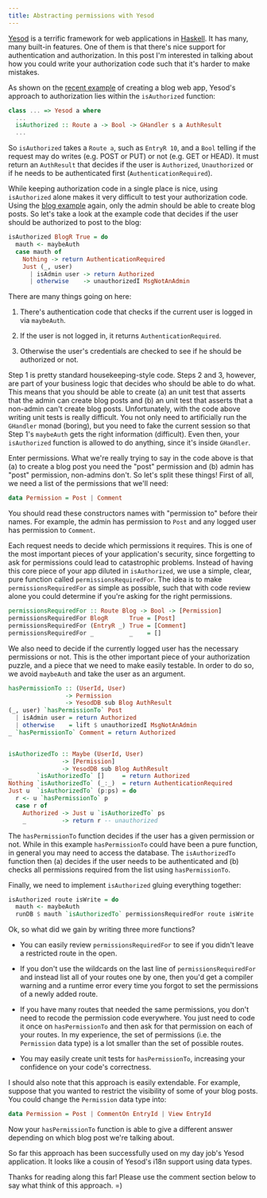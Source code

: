```yaml
---
title: Abstracting permissions with Yesod
---
```


<a href="http://www.yesodweb.com/">Yesod</a> is a terrific framework
for web applications in <a href="http://www.haskell.org/">Haskell</a>.
It has many, many built-in features.  One of them is that there's nice
support for authentication and authorization.  In this post I'm
interested in talking about how you could write your authorization
code such that it's harder to make mistakes.

<!--more-->

As shown on the <a
href="http://www.yesodweb.com/blog/2012/01/blog-example">recent
example</a> of creating a blog web app, Yesod's approach to
authorization lies within the `isAuthorized` function:

```haskell
class ... => Yesod a where
  ...
  isAuthorized :: Route a -> Bool -> GHandler s a AuthResult
  ...
```

So `isAuthorized` takes a `Route a`, such as `EntryR 10`, and a `Bool`
telling if the request may do writes (e.g. POST or PUT) or not
(e.g. GET or HEAD).  It must return an `AuthResult` that decides if
the user is `Authorized`, `Unauthorized` or if he needs to be
authenticated first (`AuthenticationRequired`).

While keeping authorization code in a single place is nice, using
`isAuthorized` alone makes it very difficult to test your
authorization code.  Using the <a
href="http://www.yesodweb.com/blog/2012/01/blog-example">blog
example</a> again, only the admin should be able to create blog posts.
So let's take a look at the example code that decides if the user
should be authorized to post to the blog:

```haskell
isAuthorized BlogR True = do
  mauth <- maybeAuth
  case mauth of
    Nothing -> return AuthenticationRequired
    Just (_, user)
      | isAdmin user -> return Authorized
      | otherwise    -> unauthorizedI MsgNotAnAdmin
```

There are many things going on here:

1. There's authentication code that checks if the current user is
   logged in via `maybeAuth`.

2. If the user is not logged in, it returns `AuthenticationRequired`.

3. Otherwise the user's credentials are checked to see if he should be
   authorized or not.


Step 1 is pretty standard housekeeping-style code.  Steps 2 and 3,
however, are part of your business logic that decides who should be
able to do what.  This means that you should be able to create (a) an
unit test that asserts that the admin can create blog posts and (b) an
unit test that asserts that a non-admin can't create blog posts.
Unfortunately, with the code above writing unit tests is really
difficult.  You not only need to artificially run the `GHandler` monad
(boring), but you need to fake the current session so that Step 1's
`maybeAuth` gets the right information (difficult).  Even then, your
`isAuthorized` function is allowed to do anything, since it's inside
`GHandler`.

Enter permissions.  What we're really trying to say in the code above
is that (a) to create a blog post you need the "post" permission and
(b) admin has "post" permission, non-admins don't.  So let's split
these things!  First of all, we need a list of the permissions that
we'll need:

```haskell
data Permission = Post | Comment
```

You should read these constructors names with "permission to" before
their names.  For example, the admin has permission to `Post` and any
logged user has permission to `Comment`.

Each request needs to decide which permissions it requires.  This is
one of the most important pieces of your application's security, since
forgetting to ask for permissions could lead to catastrophic problems.
Instead of having this core piece of your app diluted in
`isAuthorized`, we use a simple, clear, pure function called
`permissionsRequiredFor`.  The idea is to make
`permissionsRequiredFor` as simple as possible, such that with code
review alone you could determine if you're asking for the right
permissions.

```haskell
permissionsRequiredFor :: Route Blog -> Bool -> [Permission]
permissionsRequiredFor BlogR      True = [Post]
permissionsRequiredFor (EntryR _) True = [Comment]
permissionsRequiredFor _          _    = []
```

We also need to decide if the currently logged user has the necessary
permissions or not.  This is the other important piece of your
authorization puzzle, and a piece that we need to make easily
testable.  In order to do so, we avoid `maybeAuth` and take the user
as an argument.

```haskell
hasPermissionTo :: (UserId, User)
                -> Permission
                -> YesodDB sub Blog AuthResult
(_, user) `hasPermissionTo` Post
  | isAdmin user = return Authorized
  | otherwise    = lift $ unauthorizedI MsgNotAnAdmin
_ `hasPermissionTo` Comment = return Authorized


isAuthorizedTo :: Maybe (UserId, User)
               -> [Permission]
               -> YesodDB sub Blog AuthResult
_       `isAuthorizedTo` []     = return Authorized
Nothing `isAuthorizedTo` (_:_)  = return AuthenticationRequired
Just u  `isAuthorizedTo` (p:ps) = do
  r <- u `hasPermissionTo` p
  case r of
    Authorized -> Just u `isAuthorizedTo` ps
    _          -> return r -- unauthorized
```

The `hasPermissionTo` function decides if the user has a given
permission or not.  While in this example `hasPermissionTo` could have
been a pure function, in general you may need to access the database.
The `isAuthorizedTo` function then (a) decides if the user needs to be
authenticated and (b) checks all permissions required from the list
using `hasPermissionTo`.

Finally, we need to implement `isAuthorized` gluing everything
together:

```haskell
isAuthorized route isWrite = do
  mauth <- maybeAuth
  runDB $ mauth `isAuthorizedTo` permissionsRequiredFor route isWrite
```

Ok, so what did we gain by writing three more functions?

* You can easily review `permissionsRequiredFor` to see if you didn't
  leave a restricted route in the open.

* If you don't use the wildcards on the last line of
  `permissionsRequiredFor` and instead list all of your routes one by
  one, then you'd get a compiler warning and a runtime error every
  time you forgot to set the permissions of a newly added route.

* If you have many routes that needed the same permissions, you don't
  need to recode the permission code everywhere.  You just need to
  code it once on `hasPermissionTo` and then ask for that permission
  on each of your routes. In my experience, the set of permissions
  (i.e. the `Permission` data type) is a lot smaller than the set of
  possible routes.

* You may easily create unit tests for `hasPermissionTo`, increasing
  your confidence on your code's correctness.

I should also note that this approach is easily extendable.  For
example, suppose that you wanted to restrict the visibility of some of
your blog posts.  You could change the `Permission` data type into:

```haskell
data Permission = Post | CommentOn EntryId | View EntryId
```

Now your `hasPermissionTo` function is able to give a different answer
depending on which blog post we're talking about.

So far this approach has been successfully used on my day job's Yesod
application.  It looks like a cousin of Yesod's i18n support using
data types.

Thanks for reading along this far!  Please use the comment section
below to say what think of this approach. =)
